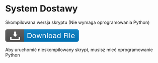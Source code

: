 # System Dostawy
Skompilowana wersja skryptu (Nie wymaga oprogramowania Python)

[![Download File](https://raw.githubusercontent.com/ChristianFJung/simple-github-buttons/master/DownloadFile.svg)](https://github.com/Robin91862/System-Dostawy/releases/download/1.0/System-Dostawy.exe)

Aby uruchomić nieskompilowany skrypt, musisz mieć oprogramowanie Python
